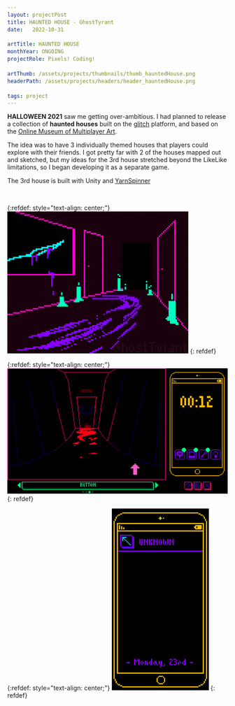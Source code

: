 ```yaml
---
layout: projectPost
title: HAUNTED HOUSE - GhostTyrant
date:   2022-10-31

artTitle: HAUNTED HOUSE
monthYear: ONGOING
projectRole: Pixels! Coding!

artThumb: /assets/projects/thumbnails/thumb_hauntedHouse.png
headerPath: /assets/projects/headers/header_hauntedHouse.png

tags: project
---
```


<b>HALLOWEEN 2021</b> saw me getting over-ambitious. I had planned to release a collection of <b>haunted houses</b> built on the [glitch](https://glitch.com/) platform, and based on the [Online Museum of Multiplayer Art](https://likelike.glitch.me/?room=likelikeOutside).

The idea was to have 3 individually themed houses that players could explore with their friends. I got pretty far with 2 of the houses mapped out and sketched, but my ideas for the 3rd house stretched beyond the LikeLike limitations, so I began developing it as a separate game.

The 3rd house is built with Unity and [YarnSpinner](https://yarnspinner.dev/)

<br>

{:refdef: style="text-align: center;"}
![one](/assets/projects/hauntedHouse_0.gif)
{: refdef}

{:refdef: style="text-align: center;"}
![three](/assets/projects/hauntedHouse_1.gif)
{: refdef}

{:refdef: style="text-align: center;"}
![two](/assets/projects/hauntedHouse_2.gif)
{: refdef}
